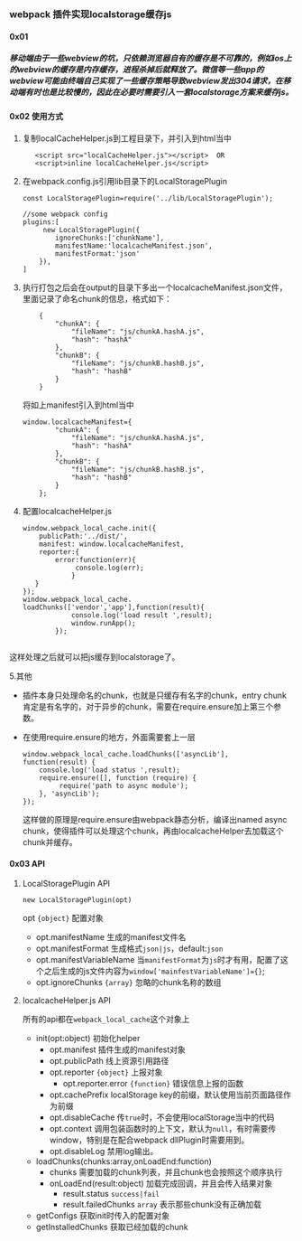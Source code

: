 
### webpack 插件实现localstorage缓存js

#### 0x01 

##### 移动端由于一些webview的坑，只依赖浏览器自有的缓存是不可靠的，例如ios上的webview的缓存是内存缓存，进程杀掉后就释放了。微信等一些app的webview可能由终端自己实现了一些缓存策略导致webview发出304请求，在移动端有时也是比较慢的，因此在必要时需要引入一套localstorage方案来缓存js。

#### 0x02 使用方式

1. 复制localCacheHelper.js到工程目录下，并引入到html当中
	
	```
	   <script src="localCacheHelper.js"></script>  OR
	   <script>inline localCacheHelper.js</script>
	```
2. 在webpack.config.js引用lib目录下的LocalStoragePlugin

	```
	const LocalStoragePlugin=require('../lib/LocalStoragePlugin');
	
	//some webpack config
	plugins:[
		 new LocalStoragePlugin({
            ignoreChunks:['chunkName'],
            manifestName:'localcacheManifest.json',
            manifestFormat:'json'
        }),
	]
	```
3. 执行打包之后会在output的目录下多出一个localcacheManifest.json文件，里面记录了命名chunk的信息，格式如下：
	
	```
		{
			"chunkA": {
				"fileName": "js/chunkA.hashA.js",
				"hash": "hashA"
			},
			"chunkB": {
				"fileName": "js/chunkB.hashB.js",
				"hash": "hashB"
			}
		}
	```
    将如上manifest引入到html当中

	```
	window.localcacheManifest={
			"chunkA": {
				"fileName": "js/chunkA.hashA.js",
				"hash": "hashA"
			},
			"chunkB": {
				"fileName": "js/chunkB.hashB.js",
				"hash": "hashB"
			}
		};
	```

4. 配置localcacheHelper.js

	```
	window.webpack_local_cache.init({
  		publicPath:'../dist/',
  		manifest: window.localcacheManifest,
  		reporter:{
  			error:function(err){
                 console.log(err);
                }
       }
 	});
 	window.webpack_local_cache.
 	loadChunks(['vendor','app'],function(result){
                console.log('load result ',result);
                window.runApp();
            });
			
	``` 
这样处理之后就可以把js缓存到localstorage了。

5.其他

- 插件本身只处理命名的chunk，也就是只缓存有名字的chunk，entry chunk肯定是有名字的，对于异步的chunk，需要在require.ensure加上第三个参数。

- 在使用require.ensure的地方，外面需要套上一层

	```
    window.webpack_local_cache.loadChunks(['asyncLib'], function(result) {
        console.log('load status ',result);
        require.ensure([], function (require) {
             require('path to async module');
        }, 'asyncLib');
    });
	```
  
  这样做的原理是require.ensure由webpack静态分析，编译出named async chunk，使得插件可以处理这个chunk，再由localcacheHelper去加载这个chunk并缓存。

#### 0x03 API

1. LocalStoragePlugin API
	
	`new LocalStoragePlugin(opt)`
	
	opt `{object}` 配置对象
	- opt.manifestName 生成的manifest文件名
	- opt.manifestFormat 生成格式`json|js`，default:`json`
	- opt.manifestVariableName 当`manifestFormat`为`js`时才有用，配置了这个之后生成的js文件内容为`window['mainfestVariableName']={}`;
	- opt.ignoreChunks `{array}` 忽略的chunk名称的数组

2. localcacheHelper.js API

	所有的api都在`webpack_local_cache`这个对象上
	- init(opt:object) 初始化helper
		- opt.manifest 插件生成的manifest对象
		- opt.publicPath 线上资源引用路径
		- opt.reporter `{object}` 上报对象
			- opt.reporter.error `{function}` 错误信息上报的函数
		- opt.cachePrefix localStorage key的前缀，默认使用当前页面路径作为前缀
		- opt.disableCache 传`true`时，不会使用localStorage当中的代码
		- opt.context 调用包装函数时的上下文，默认为`null`，有时需要传window，特别是在配合webpack dllPlugin时需要用到。
		- opt.disableLog 禁用log输出。
	- loadChunks(chunks:array,onLoadEnd:function)
		- chunks 需要加载的chunk列表，并且chunk也会按照这个顺序执行
		- onLoadEnd(result:object) 加载完成回调，并且会传入结果对象
			- result.status `success|fail`
			- result.failedChunks `array` 表示那些chunk没有正确加载
	- getConfigs 获取init时传入的配置对象
	- getInstalledChunks 获取已经加载的chunk
	